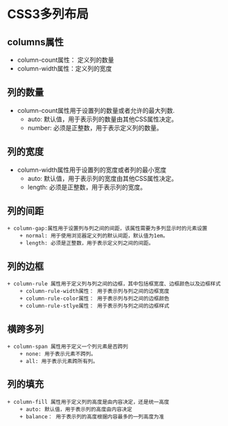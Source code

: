 # CSS3多列布局

## columns属性

+ column-count属性： 定义列的数量
+ column-width属性：定义列的宽度

## 列的数量

+ column-count属性用于设置列的数量或者允许的最大列数.
    + auto: 默认值，用于表示列的数量由其他CSS属性决定。
    + number: 必须是正整数，用于表示定义列的数量。

## 列的宽度
+ column-width属性用于设置列的宽度或者列的最小宽度
    + auto: 默认值，用于表示列的宽度由其他CSS属性决定。
    + length: 必须是正整数，用于表示列的宽度。

## 列的间距
    + column-gap:属性用于设置列与列之间的间距，该属性需要为多列显示时的元素设置
        + normal: 用于使用浏览器定义列的默认间距，默认值为1em。
        + length: 必须是正整数，用于表示定义列之间的间距。

## 列的边框
    + column-rule 属性用于定义列与列之间的边框，其中包括框宽度、边框颜色以及边框样式
        + column-rule-width属性： 用于表示列与列之间的边框宽度
        + column-rule-color属性： 用于表示列与列之间的边框颜色
        + column-rule-stlye属性： 用于表示列与列之间的边框样式

## 横跨多列
    + column-span 属性用于定义一个列元素是否跨列
        + none: 用于表示元素不跨列。
        + all: 用于表示元素跨所有列。

## 列的填充
    + column-fill 属性用于定义列的高度是由内容决定，还是统一高度
        + auto: 默认值，用于表示列的高度由内容决定
        + balance： 用于表示列的高度根据内容最多的一列高度为准
